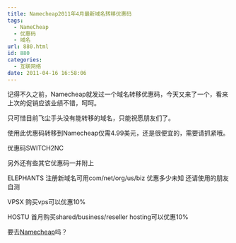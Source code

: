 ```yaml
---
title: Namecheap2011年4月最新域名转移优惠码
tags:
  - NameCheap
  - 优惠码
  - 域名
url: 880.html
id: 880
categories:
  - 互联网络
date: 2011-04-16 16:58:06
---
```


记得不久之前，Namecheap就发过一个域名转移优惠码，今天又来了一个，看来上次的促销应该业绩不错，呵呵。  

只可惜目前飞尘手头没有能转移的域名，只能祝愿朋友们了。  

使用此优惠码转移到Namecheap仅需4.99美元，还是很便宜的，需要请抓紧哦。  

优惠码SWITCH2NC  

另外还有些其它优惠码一并附上  

ELEPHANTS 注册新域名可用com/net/org/us/biz 优惠多少未知 还请使用的朋友自测  

VPSX 购买vps可以优惠10%  

HOSTU 首月购买shared/business/reseller hosting可以优惠10%  

要去[Namecheap](http://www.namecheap.com/)吗？